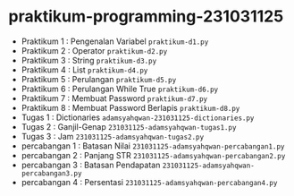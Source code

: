# praktikum-programming-231031125

* Praktikum 1 : Pengenalan Variabel
  `praktikum-d1.py`
* Praktikum 2 : Operator
  `praktikum-d2.py`
* Praktikum 3 : String
  `praktikum-d3.py`
* Praktikum 4 : List
  `praktikum-d4.py`
* Praktikum 5 : Perulangan
  `praktikum-d5.py`
* Praktikum 6 : Perulangan While True
  `praktikum-d6.py`
* Praktikum 7 : Membuat Password
  `praktikum-d7.py`
* Praktikum 8 : Membuat Password Berlapis
  `praktikum-d8.py`
* Tugas 1 : Dictionaries
  `adamsyahqwan-231031125-dictionaries.py`
* Tugas 2 : Ganjil-Genap
  `231031125-adamsyahqwan-tugas1.py`
* Tugas 3 : Jam
  `231031125-adamsyahqwan-tugas2.py`
* percabangan 1 : Batasan Nilai
  `231031125-adamsyahqwan-percabangan1.py`
* percabangan 2 : Panjang STR
  `231031125-adamsyahqwan-percabangan2.py`
* percabangan 3 : Batasan Pendapatan
  `231031125-adamsyahqwan-percabangan3.py`
* percabangan 4 : Persentasi
  `231031125-adamsyahqwan-percabangan4.py`

